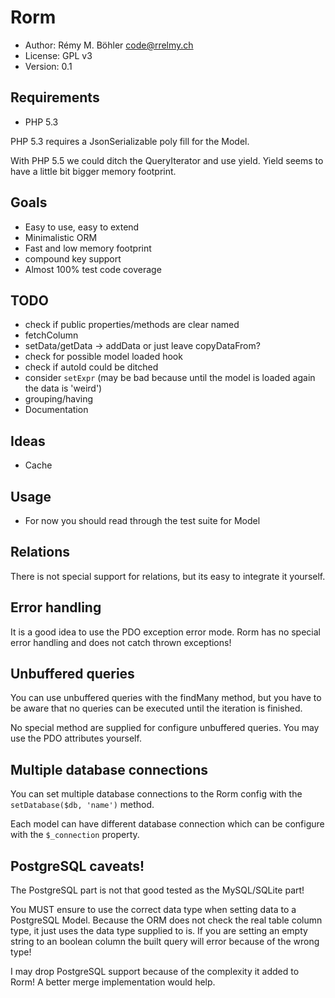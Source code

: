 Rorm
====
 - Author: Rémy M. Böhler <code@rrelmy.ch>
 - License: GPL v3
 - Version: 0.1

Requirements
------------
 - PHP 5.3

PHP 5.3 requires a JsonSerializable poly fill for the Model.

With PHP 5.5 we could ditch the QueryIterator and use yield.
Yield seems to have a little bit bigger memory footprint.

Goals
-----
 - Easy to use, easy to extend
 - Minimalistic ORM
 - Fast and low memory footprint
 - compound key support
 - Almost 100% test code coverage

TODO
----
 - check if public properties/methods are clear named
 - fetchColumn
 - setData/getData -> addData or just leave copyDataFrom?
 - check for possible model loaded hook
 - check if autoId could be ditched
 - consider `setExpr` (may be bad because until the model is loaded again the data is 'weird')
 - grouping/having
 - Documentation

Ideas
-----
 - Cache

Usage
-----
 - For now you should read through the test suite for Model

Relations
---------
There is not special support for relations, but its easy to integrate it yourself.

Error handling
--------------
It is a good idea to use the PDO exception error mode.
Rorm has no special error handling and does not catch thrown exceptions!

Unbuffered queries
------------------
You can use unbuffered queries with the findMany method, but you have to be aware that
no queries can be executed until the iteration is finished.

No special method are supplied for configure unbuffered queries. You may use the PDO attributes yourself.

Multiple database connections
-----------------------------

You can set multiple database connections to the Rorm config with the ```setDatabase($db, 'name')``` method.

Each model can have different database connection which can be configure with the ```$_connection``` property.

PostgreSQL caveats!
-------------------
The PostgreSQL part is not that good tested as the MySQL/SQLite part!

You MUST ensure to use the correct data type when setting data to a PostgreSQL Model.
Because the ORM does not check the real table column type, it just uses the data type supplied to is.
If you are setting an empty string to an boolean column the built query will error because of the wrong type!

I may drop PostgreSQL support because of the complexity it added to Rorm!
A better merge implementation would help.
